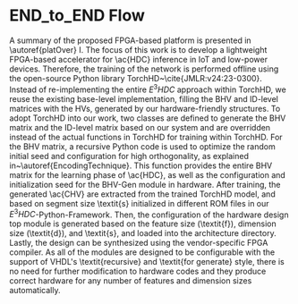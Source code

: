 END_to_END Flow
======

A summary of the proposed FPGA-based platform is presented in \autoref{platOver} I.
The focus of this work is to develop a lightweight FPGA-based accelerator for \ac{HDC} inference in IoT and low-power devices.
Therefore, the training of the network is performed offline using the open-source Python library TorchHD~\cite{JMLR:v24:23-0300}. 
Instead of re-implementing the entire $E^3HDC$ approach within TorchHD, we reuse the existing base-level implementation, filling the BHV and ID-level matrices with the HVs, generated by our hardware-friendly structures.
To adopt TorchHD into our work, two classes are defined to generate the BHV matrix and the ID-level matrix based on our system and are overridden instead of the actual functions in TorchHD for training within TorchHD. 
For the BHV matrix, a recursive Python code is used to optimize the random initial seed and configuration for high orthogonality, as explained in~\autoref{EncodingTechnique}.
This function provides the entire BHV matrix for the learning phase of \ac{HDC}, as well as the configuration and initialization seed for the BHV-Gen module in hardware.
After training, the generated \ac{CHV} are extracted from the trained TorchHD model, and based on segment size \textit{s} initialized in different ROM files in our $E^3HDC$-Python-Framework.
Then, the configuration of the hardware design top module is generated based on the feature size (\textit{f}), dimension size (\textit{d}), and \textit{s}, and loaded into the architecture directory.
Lastly, the design can be synthesized using the vendor-specific FPGA compiler.
As all of the modules are designed to be configurable with the support of VHDL's \textit{recursive} and \textit{for generate} style, there is no need for further modification to hardware codes and they produce correct hardware for any number of features and dimension sizes automatically. 